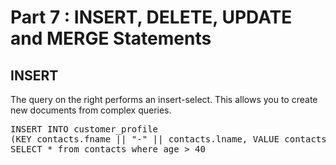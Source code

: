 # Part 7 : INSERT, DELETE, UPDATE and MERGE Statements

## INSERT


The query on the right performs an insert-select. This allows you 
to create new documents from complex queries. 

<pre id="example">
INSERT INTO customer_profile 
(KEY contacts.fname || "-" || contacts.lname, VALUE contacts)
SELECT * from contacts where age > 40

</pre>
